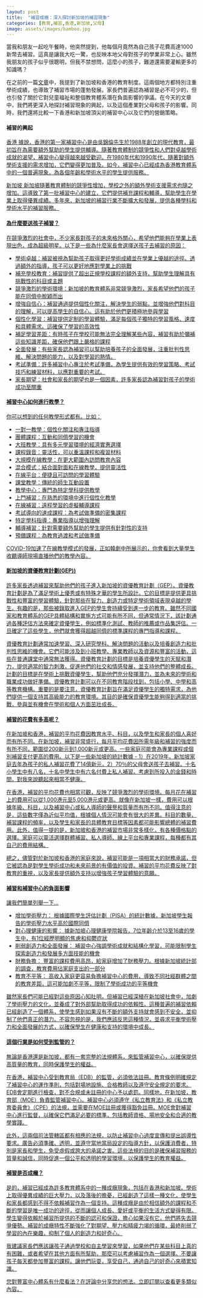 ```yaml
---
layout: post
title:  "補習成癮：深入探討新加坡的補習現象"
categories: [教育,補習,香港,新加坡,父母]
image: assets/images/bamboo.jpg
---
```

當我和朋友一起吃午餐時，他突然提到，他每個月竟然為自己孩子花費高達1000新幣去補習。這真是讓我大吃一驚，也反映本地父母對孩子的學業非常上心。雖然我朋友的孩子似乎很聰明，但我不禁想問，這麼小的孩子，難道還需要灌輸更多的知識嗎？

在之前的一篇[文章](https://fromhktosg.github.io/zh/education/)中，我提到了新加坡和香港的教育制度。這兩個地方都特別注重學術成績，也導致了補習市場的蓬勃發展。家長們普遍認為補習是必不可少的，但也引發了關於它對兒童福祉和整個教育體系潛在負面影響的爭議。在今天的文章中，我們將更深入地探討補習現象的興起，以及這個產業對父母和孩子的影響。同時，我們還將比較一下香港和新加坡頂尖的補習中心以及它們的營銷策略。

#### 補習的興起

<u>香港<u>
據說，香港的第一家補習中心是由吳錦倫先生於1988年創立的現代教育，最初旨在為需要額外幫助的學生提供輔導。隨著教育體制的競爭性和人們對卓越學術成就的渴望，補習中心變得越來越受歡迎。在1980年代和1990年代，隨著對額外學術支援的需求增加，它們變得更加普及。如今，補習中心已經成為香港教育體系中的一個普遍現象，為各個年齡和學術水平的學生提供服務。

<u>新加坡<u>
新加坡隨著教育體制的競爭性增加，學校之外的額外學術支援需求也隨之增加。這導致了第一批補習中心的建立，它們提供補充課程和輔導，幫助學生在學業上取得優異成績。多年來，新加坡的補習行業不斷擴大和發展，提供各種學科和學術水平的補習服務。

#### 為什麼要送孩子補習？

在競爭激烈的社會中，不少家長對孩子的未來格外關心，希望他們能夠在學業上表現出色，成為超級明星。以下是一些為什麼家長會選擇送孩子去補習的原因：
+ 學術卓越：補習被視為幫助孩子取得更好學術成績並在學業上優越的途徑。透過額外的指導，孩子可以更好地應對學業上的挑戰
+ 補充學校教育：補習提供了超出正規學校課程的額外支持，幫助學生理解具有挑戰性的科目或主題
+ 競爭激烈的學術環境：新加坡的教育體系非常競爭激烈，家長希望他們的孩子能在同儕中脫穎而出
+ 增強自信心：補習通過提供個性化關注，解決學生的弱點，並增強他們對科目的理解，可以提高學生的自信心。這有助於他們更積極地參與學習
+ 個性化學習：補習提供定制的學習體驗，滿足每個孩子獨特的學習風格、速度和具體需求。這確保了學習的高效性
+ 補足學習差距：有時孩子在學校可能無法完全理解某些內容，補習有助於彌補這些知識差距，確保他們跟上嚴格的課程
+ 全面發展：有些家長認為補習可以幫助培養孩子的全面發展，注重批判性思維、解決問題的能力，以及對學習的熱情。
+ 考試準備：許多補習中心專注於考試準備，為學生提供有效的學習策略、考試技巧和練習材料，以應對重要的考試。
+ 家長期望：社會和家長的期望也是一個因素，許多家長認為補習對孩子的學術成功至關重

#### 補習中心如何進行教學？
你可以想到的任何教學形式都有。比如：
+ 一對一教學：個性化關注和專注指導
+ 團體課程：互動和同儕學習的機會
+ 大班教學：具有多元學習環境的經濟實惠選擇
+ 課程錄音：靈活性，可以重溫課程和複習材料
+ 大規模在線教學：在更大範圍內訪問教育內容
+ 混合模式：結合面對面和在線教學，提供靈活性
+ 在線平台：便捷且可訪問的學習體驗
+ 課堂教學：傳統的師生互動設置
+ 教學中心：專門為特定學科提供教學
+ 上門補習：在熟悉的環境中進行個性化教學
+ 在線補習：遠程學習的虛擬輔導課程
+ 考試導向的速成課程：為考試做準備的密集課程
+ 特定學科指導：專業指導以增強理解
+ 輔導補習：針對需要額外幫助的學生提供有針對性的支持
+ 預備課程：為教育過渡和考試做準備

COVID-19加速了在線教學模式的發展，正如韓劇中所展示的，你會看到大量學生收聽導師現場直播他們的教學內容。

#### 新加坡的資優教育計劃(GEP))
許多家長透過補習來幫助他們的孩子進入新加坡的資優教育計劃（GEP）。資優教育計劃是為了滿足學術上優秀或有特殊才華的學生所設計。它的目標是提供更具挑戰性和豐富的學習體驗，針對那些在智力、創造力或特定學術領域表現卓越的學生。有趣的是，那些被錄取進入GEP的學生會持續受到進一步的教育。雖然不同國家和教育體系的GEP具體結構和實施方式可能有所不同，但通常情況下，該計劃通過各種評估方法來確定資優學生，例如標準化測試、教師的推薦或作品集評估。一旦確定了這些學生，他們就會獲得超越同儕的標準課程的專門指導和課程。

資優教育計劃通常加速學習、深入研究學科、解決問題的活動以及培養創造力和批判性思維的機會。它們可能涉及到小班教學、專業教師以及資源和豐富的活動，這些在普通課堂中通常無法獲得。資優教育計劃的目標是培養資優學生的天賦和潛力，提供適當的智力刺激，促進他們的社交和情感發展，並支持他們的整體成長。計劃的目標是在學術上挑戰資優學生，幫助他們充分發揮潛力，並為未來的學術和職業成功做好準備。資優教育計劃可以在不同教育階段找到，包括小學、中學和高等教育機構。重要的是要注意，資優教育計劃旨在滿足資優學生的獨特需求，為他們提供一個支持其高級能力的教育環境。其目的是確保資優學生能夠得到適當的挑戰，參與並有機會在學術和個人方面茁壯成長。

#### 補習的花費有多高呢？
在新加坡和香港，補習的平均花費因教育水平、科目，以及學生和家長的個人喜好而有所不同。在新加坡，補習非常盛行，每月平均花費因所需年級和補習的強度而有所不同，範圍從200新元到1,000新元或更高。一些家庭可能會為專業課程或個別補習支付更高的費用。以下是一些新加坡的統計數據 - 1）在2019年，新加坡家庭去年為孩子的私人補習花費了14億新元，2）70％的父母會送孩子去補習。十名小學生中有八名，十名中學生中有六名付費上私人補習。考慮到所投入的金錢和時間，對我來說聽起來相當不健康。

在香港，補習的平均花費也相當可觀，反映了競爭激烈的學術環境。每月花在補習上的費用可以從1,000港元至5,000港元或更高。就像在新加坡一樣，費用可以根據年級、科目，以及補習中心或私人導師的聲譽和質量而有所不同。值得注意的是，這些數字僅為近似平均值，根據個人情況可能會有很大的差異。科目的數量、補習課程的頻率，以及學生和家長的具體教育目標等因素都可能影響總體的補習費用。此外，值得一提的是，新加坡和香港的補習市場非常多樣化，有各種價格點的選擇。家庭可以靈活選擇群體補習、私人導師、線上平台和專業課程，每種都有其自己的費用結構。

總之，儘管對於新加坡和香港的家庭來說，補習可能是一項相當大的財務承諾，但它被認為是對學生學術成功和未來前景的有價值的投資。補習的平均花費反映了對教育的重視，以及家長提供額外支持以增強孩子學習體驗的意願。

#### 補習和補習中心的負面影響

讓我們簡單列舉一下…
+ 增加學術壓力： 根據國際學生評估計劃（PISA）的統計數據，新加坡學生報告的學術壓力水平高於國際同儕
+ 對心理健康的影響： 據新加坡心理健康學院報告，7位年齡介於13至16歲的學生中，有1位經歷明顯的焦慮和抑鬱症狀
+ 削弱創造力和全面發展： 補習中心強調學術成就和結構化學習，可能限制學生探索創造力和發展多方面技能的機會
+ 財務負擔： 豐富的課程費用高昂，給家庭增加了財務壓力。根據新加坡統計部的調查，教育費用佔家庭支出的一部分
+ 教育不平等： 高收入家庭更容易負擔補習中心的費用，導致不同社經群體之間的教育差距，這可能加劇不平等，限制了學術成功的平等機會

雖然家長們可能已經對這些原因心知肚明，但補習已經深植在新加坡社會中，加劇了學術壓力的文化，並養成了對外部幫助取得成功的依賴性。這種普遍的補習依賴已經創造了一個體系，使學生感到如果沒有不斷的額外支持就會感到不安全，並抑制了他們真正的潛力。不容忽視的是，我們應該反思這種情況，並尋求平衡學術壓力和全面發展的方式，以確保學生在健康和支持的環境中成長。

#### 這個行業是如何受到監管的？
無論是香港還是新加坡，都有一套完整的法規體系，來監管補習中心，以確保提供高質量的教育，同時保護學生的權益。

在香港，補習中心受到教育局（EDB）的監管，必須依法註冊。教育條例明確規定了補習中心的運作準則，包括對場地設施、合格教師以及遵守安全規定的要求。EDB會定期進行檢查，對不合規或未註冊的中心予以處罰。同樣地，在新加坡，教育部（MOE）負責監管補習中心。補習中心必須遵守《私立教育法》和《私立教育委員會》（CPE）的法規，並需要在MOE註冊或獲得豁免註冊。MOE會對補習中心進行監督，以確保它們滿足必要的標準，包括教師資格、場地安全和合適的教學實踐。

此外，這兩個司法管轄區都有相應的法規，以防止補習中心過度宣傳和提出誤導性要求。廣告必須準確、透明，並遵守當地當局設定的指導方針，以保護消費者，特別是家長和學生，免受虛假或誇大的承諾之害。這些法規的目的是確保補習服務的質量和誠信，同時促進一個公平和透明的學習環境，以保護學生的教育權益。

#### 補習是否成癮？
是的，補習已經成為許多教育體系中的一種成癮現象，包括在香港和新加坡。學術上取得優異成績的巨大壓力，以及落後的擔憂，已經創造了這樣一種文化，使學生和家長都感到不得不依賴補習作為一個支持。這種成癮是由於相信額外的課程和不斷的學習是唯一成功的途徑，從而讓個人成長、愛好或平衡的生活方式變得有限。學生變得依賴於補習所提供的不斷的認可和保證，擔心如果沒有它，他們將失去競爭優勢。補習的成癮特性不斷強化了對期望、壓力和精疲力竭的循環，最終削弱了學習的內在樂趣，抑制了個人的創造力和好奇心。

我建議家長們應該讓孩子通過學校和自主學習來學習，如果他們在某些科目上真的有困難，或者希望在其他方面有所幫助，那麼可以考慮補習作為一個選擇。不要讓孩子每天都參加豐富的課程。讓他們玩耍，享受自己，通過自己的好奇心來積累知識。

您對豐富中心體系有什麼看法？在評論中分享您的想法。立即訂閱以查看更多類似內容。